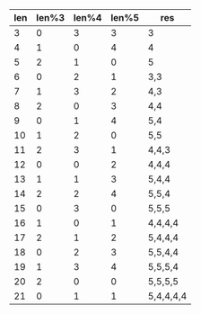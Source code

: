 | len | len%3 | len%4 | len%5 | res       |
|-----|-------|-------|-------|-----------|
| 3   | 0     | 3     | 3     | 3         |
| 4   | 1     | 0     | 4     | 4         |
| 5   | 2     | 1     | 0     | 5         |
| 6   | 0     | 2     | 1     | 3,3       |
| 7   | 1     | 3     | 2     | 4,3       |
| 8   | 2     | 0     | 3     | 4,4       |
| 9   | 0     | 1     | 4     | 5,4       |
| 10  | 1     | 2     | 0     | 5,5       |
| 11  | 2     | 3     | 1     | 4,4,3     |
| 12  | 0     | 0     | 2     | 4,4,4     |
| 13  | 1     | 1     | 3     | 5,4,4     |
| 14  | 2     | 2     | 4     | 5,5,4     |
| 15  | 0     | 3     | 0     | 5,5,5     |
| 16  | 1     | 0     | 1     | 4,4,4,4   |
| 17  | 2     | 1     | 2     | 5,4,4,4   |
| 18  | 0     | 2     | 3     | 5,5,4,4   |
| 19  | 1     | 3     | 4     | 5,5,5,4   |
| 20  | 2     | 0     | 0     | 5,5,5,5   |
| 21  | 0     | 1     | 1     | 5,4,4,4,4 |